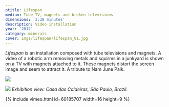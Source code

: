 ```yaml
---
ptitle: Lifespan
medium: Tube TV, magnets and broken televisions
dimensions: '3:38 minutes'
description: Video installation
year: '2012'
category: minerals
cover: imgs/lifespan/lifespan_01.jpg
---
```

_Lifespan_ is an installation composed with tube televisions and magnets. A video of a robotic arm removing metals and squirms in a junkyard is shown on a TV with magnets attached to it. These magnets distort the screen image and seem to attract it. A tribute to Nam June Paik.

![]({{site.baseurl}}/imgs/lifespan/lifespan_00.jpg)

![]({{site.baseurl}}/imgs/lifespan/lifespan_02.jpg)
_Exhibition view: Casa das Caldeiras, São Paulo, Brazil._

{% include vimeo.html id=60185707 width=16 height=9 %}

